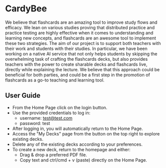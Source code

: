 # CardyBee
We believe that flashcards are an amazing tool to improve study flows and efficacy. We lean on various studies proving that distributed practice and practice testing are highly effective when it comes to understanding and learning new concepts, and flashcards are an awesome tool to implement these two strategies. The aim of our project is to support both teachers with their work and students with their studies. In particular, we have been working on a native AI service that not only helps students by skipping the overwhelming task of crafting the flashcards decks, but also provides teachers with the power to create sharable decks and flashcards live, directly while explaining the lecture. We believe that this approach could be beneficial for both parties, and could be a first step in the promotion of flashcards as a go-to teaching and learning tool.

## User Guide
* From the Home Page click on the login button.
* Use the provided credentials to log in:
  * username: test@test.com
  * password: test
* After logging in, you will automatically return to the Home Page.
* Access the "My Decks" page from the button on the top right to explore existing decks.
* Delete any of the existing decks according to your preferences.
* To create a new deck, return to the homepage and either:
  * Drag & drop a preferred PDF file.
  * Copy text and ctrl/cmd + v (paste) directly on the Home Page.
